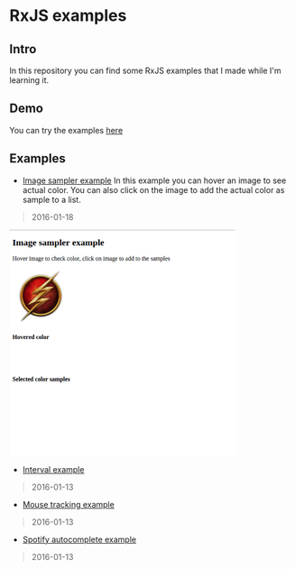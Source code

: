 # RxJS examples

## Intro
In this repository you can find some RxJS examples that I made while I'm learning it.

## Demo
You can try the examples [here](https://rxjs.firebaseapp.com)

## Examples
* [Image sampler example](https://rxjs.firebaseapp.com/image-sampler-example/index.html)
In this example you can hover an image to see actual color. You can also click on the image to add the actual color as sample to a list.
> 2016-01-18

<img style="margin: 0 auto;height: 400px;" src="images/imagesampler.gif"/>

* [Interval example](https://rxjs.firebaseapp.com/interval-example/index.html)
> 2016-01-13

* [Mouse tracking example](https://rxjs.firebaseapp.com/mouse-tracking-example/index.html)
> 2016-01-13

* [Spotify autocomplete example](https://rxjs.firebaseapp.com/spotify-autocomplete-example/index.html)
> 2016-01-13
